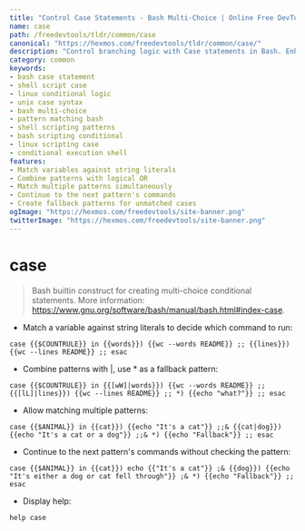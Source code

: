 ```yaml
---
title: "Control Case Statements - Bash Multi-Choice | Online Free DevTools by Hexmos"
name: case
path: /freedevtools/tldr/common/case
canonical: "https://hexmos.com/freedevtools/tldr/common/case/"
description: "Control branching logic with Case statements in Bash. Enhance shell scripting with multi-choice conditional execution. Free online tool, no registration required."
category: common
keywords:
- bash case statement
- shell script case
- linux conditional logic
- unix case syntax
- bash multi-choice
- pattern matching bash
- shell scripting patterns
- bash scripting conditional
- linux scripting case
- conditional execution shell
features:
- Match variables against string literals
- Combine patterns with logical OR
- Match multiple patterns simultaneously
- Continue to the next pattern's commands
- Create fallback patterns for unmatched cases
ogImage: "https://hexmos.com/freedevtools/site-banner.png"
twitterImage: "https://hexmos.com/freedevtools/site-banner.png"
---
```


# case

> Bash builtin construct for creating multi-choice conditional statements.
> More information: <https://www.gnu.org/software/bash/manual/bash.html#index-case>.

- Match a variable against string literals to decide which command to run:

`case {{$COUNTRULE}} in {{words}}) {{wc --words README}} ;; {{lines}}) {{wc --lines README}} ;; esac`

- Combine patterns with |, use * as a fallback pattern:

`case {{$COUNTRULE}} in {{[wW]|words}}) {{wc --words README}} ;; {{[lL]|lines}}) {{wc --lines README}} ;; *) {{echo "what?"}} ;; esac`

- Allow matching multiple patterns:

`case {{$ANIMAL}} in {{cat}}) {{echo "It's a cat"}} ;;& {{cat|dog}}) {{echo "It's a cat or a dog"}} ;;& *) {{echo "Fallback"}} ;; esac`

- Continue to the next pattern's commands without checking the pattern:

`case {{$ANIMAL}} in {{cat}}) echo {{"It's a cat"}} ;& {{dog}}) {{echo "It's either a dog or cat fell through"}} ;& *) {{echo "Fallback"}} ;; esac`

- Display help:

`help case`
